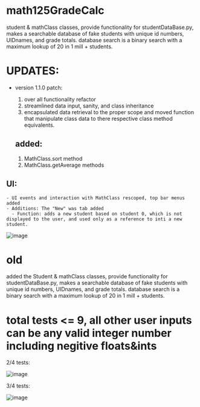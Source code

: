 # math125GradeCalc
student & mathClass classes, provide functionality for studentDataBase.py, makes a searchable database of fake students with unique id numbers, UIDnames, and grade totals. database search is a binary search with a maximum lookup of 20 in 1 mill + students.
  # UPDATES:
  - version 1.1.0 patch:
    1) over all functionality refactor
    2) streamlined data input, sanity, and class inheritance
    3) encapsulated data retrieval to the proper scope and moved function that manipulate class data to there respective          class method equivalents. 


    ## added:
    1. MathClass.sort method
    2. MathClass.get<gradecategory>Average methods
  ## UI:
    - UI events and interaction with MathClass rescoped, top bar menus added
    - Additions: The "New" was tab added
      - Function: adds a new student based on student 0, which is not displayed to the user, and used only as a reference to inti a new student.
  
![image](https://user-images.githubusercontent.com/66324329/167185086-215fc535-605f-4ded-aeb1-d0d94bace51f.png)
 
# old
added the Student & mathClass classes, provide functionality for studentDataBase.py, makes a searchable database of fake students with unique id numbers, UIDnames, and grade totals. database search is a binary search with a maximum lookup of 20 in 1 mill + students.
  
  # total tests <= 9, all other user inputs can be any valid integer number including negitive floats&ints
  2/4 tests:

  ![image](https://user-images.githubusercontent.com/66324329/165672390-fd16dd9e-8070-4656-bfc5-fa6f964a03fa.png)

  3/4 tests:

  ![image](https://user-images.githubusercontent.com/66324329/165672985-1cfba736-993a-4825-8418-ad8bf2e8a413.png)

